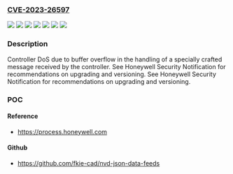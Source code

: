 ### [CVE-2023-26597](https://cve.mitre.org/cgi-bin/cvename.cgi?name=CVE-2023-26597)
![](https://img.shields.io/static/v1?label=Product&message=C300&color=blue)
![](https://img.shields.io/static/v1?label=Version&message=501.1%20&color=brightgreen)
![](https://img.shields.io/static/v1?label=Version&message=510.1%20&color=brightgreen)
![](https://img.shields.io/static/v1?label=Version&message=511.1%20&color=brightgreen)
![](https://img.shields.io/static/v1?label=Version&message=520.1%20&color=brightgreen)
![](https://img.shields.io/static/v1?label=Version&message=520.2%20&color=brightgreen)
![](https://img.shields.io/static/v1?label=Vulnerability&message=CWE-400%20Uncontrolled%20Resource%20Consumption&color=brightgreen)

### Description

Controller DoS due to buffer overflow in the handling of a specially crafted message received by the controller. See Honeywell Security Notification for recommendations on upgrading and versioning. See Honeywell Security Notification for recommendations on upgrading and versioning. 

### POC

#### Reference
- https://process.honeywell.com

#### Github
- https://github.com/fkie-cad/nvd-json-data-feeds

